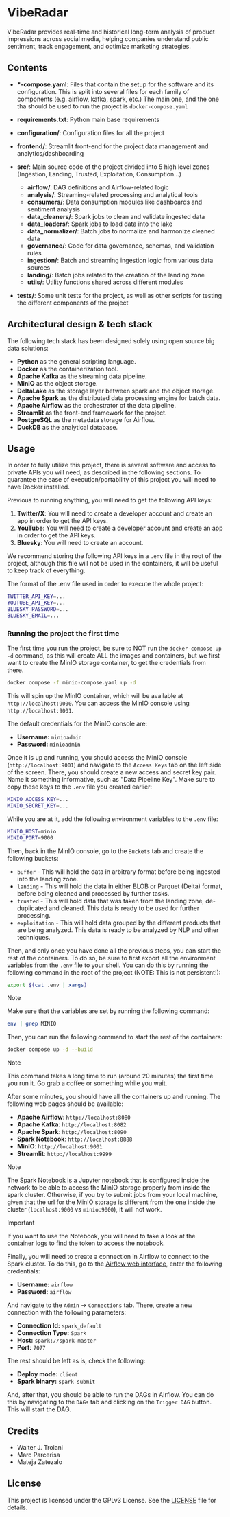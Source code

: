 # VibeRadar 

VibeRadar provides real-time and historical long-term analysis of product 
impressions across social media, helping companies understand public sentiment, 
track engagement, and optimize marketing strategies.

## Contents

- **\*-compose.yaml**: Files that contain the setup for the software and its 
  configuration. This is split into several files for each family of components
  (e.g. airflow, kafka, spark, etc.) The main one, and the one tha should be
  used to run the project is `docker-compose.yaml`
- **requirements.txt**: Python main base requirements 
- **configuration/**: Configuration files for all the project 
- **frontend/**: Streamlit front-end for the project data management and 
  analytics/dashboarding
- **src/**: Main source code of the project divided into 5 high level zones 
  (Ingestion, Landing, Trusted, Exploitation, Consumption...)
  
  - **airflow/**: DAG definitions and Airflow-related logic
  - **analysis/**: Streaming-related processing and analytical tools
  - **consumers/**: Data consumption modules like dashboards and sentiment analysis
  - **data_cleaners/**: Spark jobs to clean and validate ingested data
  - **data_loaders/**: Spark jobs to load data into the lake
  - **data_normalizer/**: Batch jobs to normalize and harmonize cleaned data
  - **governance/**: Code for data governance, schemas, and validation rules
  - **ingestion/**: Batch and streaming ingestion logic from various data sources
  - **landing/**: Batch jobs related to the creation of the landing zone
  - **utils/**: Utility functions shared across different modules

- **tests/**: Some unit tests for the project, as well as other scripts for
  testing the different components of the project

## Architectural design & tech stack

The following tech stack has been designed solely using open source big data
solutions:

- **Python** as the general scripting language.
- **Docker** as the containerization tool.
- **Apache Kafka** as the streaming data pipeline.
- **MinIO** as the object storage.
- **DeltaLake** as the storage layer between spark and the object storage.
- **Apache Spark** as the distributed data processing engine for batch data.
- **Apache Airflow** as the orchestrator of the data pipeline.
- **Streamlit** as the front-end framework for the project.
- **PostgreSQL** as the metadata storage for Airflow.
- **DuckDB** as the analytical database.

## Usage

In order to fully utilize this project, there is several software and access to
private APIs you will need, as described in the following sections. To guarantee
the ease of execution/portability of this project you will need to have Docker
installed.

Previous to running anything, you will need to get the following API keys:

1. **Twitter/X**: You will need to create a developer account and create an app
   in order to get the API keys.
2. **YouTube**: You will need to create a developer account and create an app
   in order to get the API keys.
3. **Bluesky**: You will need to create an account.

We recommend storing the following API keys in a `.env` file in the root of the
project, although this file will not be used in the containers, it will be
useful to keep track of everything.

The format of the .env file used in order to execute the whole project:

```bash 
TWITTER_API_KEY=...
YOUTUBE_API_KEY=...
BLUESKY_PASSWORD=...
BLUESKY_EMAIL=...
```

### Running the project the first time

The first time you run the project, be sure to NOT run the `docker-compose up -d`
command, as this will create ALL the images and containers, but we first want to
create the MinIO storage container, to get the credentials from there.

```sh
docker compose -f minio-compose.yaml up -d
```

This will spin up the MinIO container, which will be available at
`http://localhost:9000`. You can access the MinIO console using
`http://localhost:9001`.

The default credentials for the MinIO console are:
- **Username:** `minioadmin`
- **Password:** `minioadmin`

Once it is up and running, you should access the MinIO console
(`http://localhost:9001`) and navigate to the `Access Keys` tab on the left side
of the screen. There, you should create a new access and secret key pair. Name
it something informative, such as "Data Pipeline Key". Make sure to copy
these keys to the `.env` file you created earlier:

```bash
MINIO_ACCESS_KEY=...
MINIO_SECRET_KEY=...
```

While you are at it, add the following environment variables to the `.env` file:

```bash
MINIO_HOST=minio
MINIO_PORT=9000
```

Then, back in the MinIO console, go to the `Buckets` tab and create the following
buckets:
- `buffer` - This will hold the data in arbitrary format before being ingested
    into the landing zone.
- `landing` - This will hold the data in either BLOB or Parquet (Delta) format,
    before being cleaned and processed by further tasks.
- `trusted` - This will hold data that was taken from the landing zone, de-duplicated
    and cleaned. This data is ready to be used for further processing.
- `exploitation` - This will hold data grouped by the different products that 
    are being analyzed. This data is ready to be analyzed by NLP and other
    techniques.

Then, and only once you have done all the previous steps, you can start the rest
of the containers. To do so, be sure to first export all the environment variables
from the `.env` file to your shell. You can do this by running the following
command in the root of the project (NOTE: This is not persistent!):

```sh
export $(cat .env | xargs)
```

> [!NOTE]
> Make sure that the variables are set by running the following command:
> ```sh
> env | grep MINIO
> ```

Then, you can run the following command to start the rest of the containers:

```sh
docker compose up -d --build
```

> [!NOTE]
> This command takes a long time to run (around 20 minutes) the first time
> you run it. Go grab a coffee or something while you wait.

After some minutes, you should have all the containers up and running. The 
following web pages should be available:

- **Apache Airflow**: `http://localhost:8080`
- **Apache Kafka**: `http://localhost:8082`
- **Apache Spark**: `http://localhost:8090`
- **Spark Notebook**: `http://localhost:8888`
- **MinIO**: `http://localhost:9001`
- **Streamlit**: `http://localhost:9999`

> [!NOTE]
> The Spark Notebook is a Jupyter notebook that is configured inside the network
> to be able to access the MinIO storage properly from inside the spark cluster.
> Otherwise, if you try to submit jobs from your local machine, given that the 
> url for the MinIO storage is different from the one inside the cluster 
> (`localhost:9000` vs `minio:9000`), it will not work.

> [!IMPORTANT]
> If you want to use the Notebook, you will need to take a look at the container
> logs to find the token to access the notebook.

Finally, you will need to create a connection in Airflow to connect to the Spark
cluster. To do this, go to the [Airflow web interface](http://localhost:8080),
enter the following credentials:

- **Username:** `airflow`
- **Password:** `airflow`

And navigate to the `Admin` -> `Connections` tab. There, create a new connection
with the following parameters:

- **Connection Id:** `spark_default`
- **Connection Type:** `Spark`
- **Host:** `spark://spark-master`
- **Port:** `7077`

The rest should be left as is, check the following:

- **Deploy mode:** `client`
- **Spark binary:** `spark-submit`

And, after that, you should be able to run the DAGs in Airflow. You can do this
by navigating to the `DAGs` tab and clicking on the `Trigger DAG` button. This
will start the DAG.
 
## Credits

- Walter J. Troiani 
- Marc Parcerisa
- Mateja Zatezalo

## License 

This project is licensed under the GPLv3 License. See the [LICENSE](../LICENSE) file for details.

